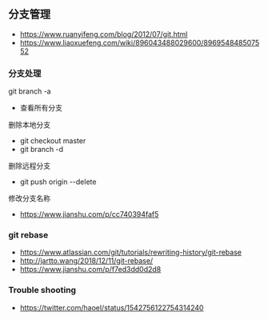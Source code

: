 ## 分支管理
- https://www.ruanyifeng.com/blog/2012/07/git.html
- https://www.liaoxuefeng.com/wiki/896043488029600/896954848507552


### 分支处理

git branch -a
- 查看所有分支

删除本地分支
- git checkout master
- git branch -d <BranchName>

删除远程分支
- git push origin --delete <BranchName>

修改分支名称
- https://www.jianshu.com/p/cc740394faf5


### git rebase
- https://www.atlassian.com/git/tutorials/rewriting-history/git-rebase
- http://jartto.wang/2018/12/11/git-rebase/
- https://www.jianshu.com/p/f7ed3dd0d2d8


### Trouble shooting
- https://twitter.com/haoel/status/1542756122754314240
